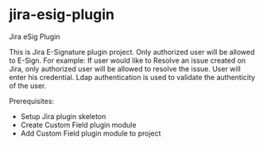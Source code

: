 jira-esig-plugin
================

Jira eSig Plugin

This is Jira E-Signature plugin project. Only authorized user will be allowed to E-Sign. 
For example: If user would like to Resolve an issue created on Jira, only authorized user will be allowed to resolve the issue. User will enter his credential. Ldap authentication is used to validate the authenticity of the user.

Prerequisites:
- Setup Jira plugin skeleton
- Create Custom Field plugin module
- Add Custom Field plugin module to project 
